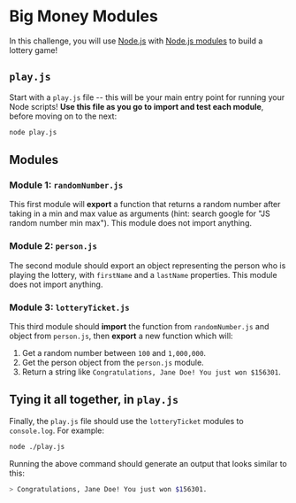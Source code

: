 # Big Money Modules

In this challenge, you will use [Node.js](https://nodejs.org/en) with [Node.js modules](https://nodejs.org/api/modules.html#modules-commonjs-modules) to build a lottery game!

## `play.js`

Start with a `play.js` file -- this will be your main entry point for running your Node scripts! **Use this file as you go to import and test each module**, before moving on to the next:

```sh
node play.js
```

## Modules

### Module 1: `randomNumber.js`

This first module will **export** a function that returns a random number after taking in a min and max value as arguments (hint: search google for "JS random number min max"). This module does not import anything.

### Module 2: `person.js`

The second module should export an object representing the person who is playing the lottery, with `firstName` and a `lastName` properties. This module does not import anything.

### Module 3: `lotteryTicket.js`

This third module should **import** the function from `randomNumber.js` and object from `person.js`, then **export** a new function which will:

1. Get a random number between `100` and `1,000,000`.
2. Get the person object from the `person.js` module.
3. Return a string like `Congratulations, Jane Doe! You just won $156301`.

## Tying it all together, in `play.js`

Finally, the `play.js` file should use the `lotteryTicket` modules to `console.log`. For example:

```sh
node ./play.js
```

Running the above command should generate an output that looks similar to this:

```sh
> Congratulations, Jane Doe! You just won $156301.
```
